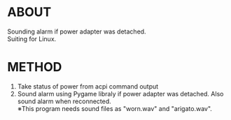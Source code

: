 # ABOUT
Sounding alarm if power adapter was detached.<br/>
Suiting for Linux.
# METHOD
1. Take status of power from acpi command output<br/>
2. Sound alarm using Pygame libraly if power adapter was detached. Also sound alarm when reconnected.<br/>
※This program needs sound files as "worn.wav" and "arigato.wav".
